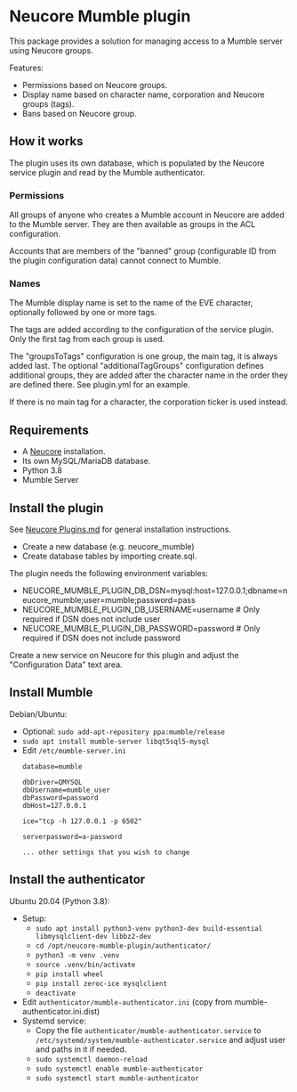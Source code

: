# Neucore Mumble plugin

This package provides a solution for managing access to a Mumble server using Neucore groups.

Features:
- Permissions based on Neucore groups.
- Display name based on character name, corporation and Neucore groups (tags).
- Bans based on Neucore group.

## How it works

The plugin uses its own database, which is populated by the Neucore service plugin and read by the Mumble 
authenticator.

### Permissions

All groups of anyone who creates a Mumble account in Neucore are added to the Mumble server. They are then 
available as groups in the ACL configuration.

Accounts that are members of the "banned" group (configurable ID from the plugin configuration data) cannot connect 
to Mumble.

### Names

The Mumble display name is set to the name of the EVE character, optionally followed by one or more tags.

The tags are added according to the configuration of the service plugin. Only the first tag from each group is used.

The "groupsToTags" configuration is one group, the main tag, it is always added last. The optional 
"additionalTagGroups" configuration defines additional groups, they are added after the character name in the 
order they are defined there. See plugin.yml for an example.

If there is no main tag for a character, the corporation ticker is used instead.

## Requirements

- A [Neucore](https://github.com/tkhamez/neucore) installation.
- Its own MySQL/MariaDB database.
- Python 3.8
- Mumble Server

## Install the plugin

See [Neucore Plugins.md](https://github.com/tkhamez/neucore/blob/main/doc/Plugins.md) for general installation 
instructions.

- Create a new database (e.g. neucore_mumble)
- Create database tables by importing create.sql.

The plugin needs the following environment variables:
- NEUCORE_MUMBLE_PLUGIN_DB_DSN=mysql:host=127.0.0.1;dbname=neucore_mumble;user=mumble;password=pass
- NEUCORE_MUMBLE_PLUGIN_DB_USERNAME=username # Only required if DSN does not include user
- NEUCORE_MUMBLE_PLUGIN_DB_PASSWORD=password # Only required if DSN does not include password

Create a new service on Neucore for this plugin and adjust the "Configuration Data" text area.

## Install Mumble

Debian/Ubuntu:

- Optional: `sudo add-apt-repository ppa:mumble/release`
- `sudo apt install mumble-server libqt5sql5-mysql`
- Edit `/etc/mumble-server.ini`
  ```
  database=mumble
  
  dbDriver=QMYSQL
  dbUsername=mumble_user
  dbPassword=password
  dbHost=127.0.0.1
  
  ice="tcp -h 127.0.0.1 -p 6502"
  
  serverpassword=a-password
  
  ... other settings that you wish to change
  ```

## Install the authenticator

Ubuntu 20.04 (Python 3.8):

- Setup:
  - `sudo apt install python3-venv python3-dev build-essential libmysqlclient-dev libbz2-dev`
  - `cd /opt/neucore-mumble-plugin/authenticator/`
  - `python3 -m venv .venv`
  - `source .venv/bin/activate`
  - `pip install wheel`
  - `pip install zeroc-ice mysqlclient`
  - `deactivate`
- Edit `authenticator/mumble-authenticator.ini` (copy from mumble-authenticator.ini.dist)
- Systemd service:
  - Copy the file `authenticator/mumble-authenticator.service` to 
    `/etc/systemd/system/mumble-authenticator.service` and adjust user and paths in it if needed.
  - `sudo systemctl daemon-reload`
  - `sudo systemctl enable mumble-authenticator`
  - `sudo systemctl start mumble-authenticator`
